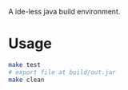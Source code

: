 A ide-less java build environment.

# Usage

```bash
make test
# export file at build/out.jar
make clean
```

